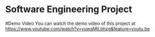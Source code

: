 # Software Engineering Project
#Demo Video 
You can watch the demo video of this project at https://www.youtube.com/watch?v=yuwaMlLbhzg&feature=youtu.be
